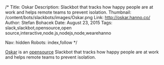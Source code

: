 /*
Title: Oskar
Description: Slackbot that tracks how happy people are at work and helps remote teams to prevent isolation.
Thumbnail: /content/bots/slackbots/images/Oskar.png
Link: http://oskar.hanno.co/
Author: Stefan Bohacek
Date: August 23, 2015
Tags: slack,slackbot,opensource,open source,interactive,node.js,nodejs,node,wearehanno

Nav: hidden
Robots: index,follow
*/

[Oskar](http://oskar.hanno.co/) is an [opensource](https://github.com/wearehanno/oskar) Slackbot that tracks how happy people are at work and helps remote teams to prevent isolation.
